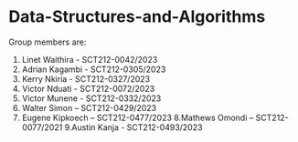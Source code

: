 # Data-Structures-and-Algorithms
Group members are:
1. Linet Waithira   -     SCT212-0042/2023
2. Adrian Kagambi   -     SCT212-0305/2023
3. Kerry Nkiria     -     SCT212-0327/2023
4. Victor Nduati    -     SCT212-0072/2023
5. Victor Munene    -     SCT212-0332/2023
6. Walter Simon     –     SCT212-0429/2023
7. Eugene Kipkoech  –     SCT212-0477/2023
8.Mathews Omondi    –     SCT212-0077/2021
9.Austin Kanja      -     SCT212-0493/2023